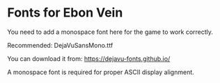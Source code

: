 # Fonts for Ebon Vein

You need to add a monospace font here for the game to work correctly.

Recommended: DejaVuSansMono.ttf

You can download it from:
https://dejavu-fonts.github.io/

A monospace font is required for proper ASCII display alignment.
